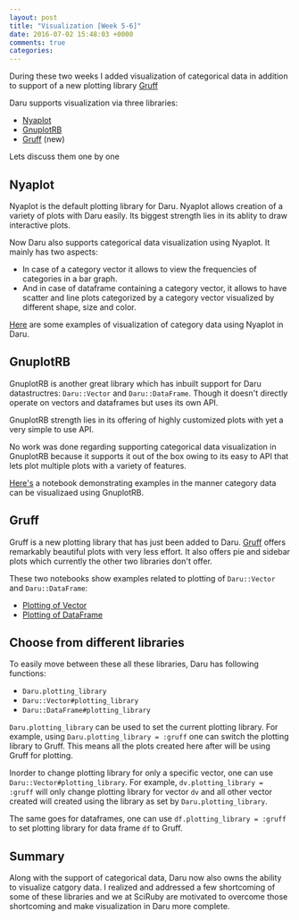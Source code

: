 ```yaml
---
layout: post
title: "Visualization [Week 5-6]"
date: 2016-07-02 15:48:03 +0000
comments: true
categories: 
---
```


During these two weeks I added visualization of categorical data in addition to support of a new plotting library [Gruff](https://github.com/topfunky/gruff)

Daru supports visualization via three libraries:

- [Nyaplot](https://github.com/SciRuby/nyaplot)
- [GnuplotRB](https://github.com/SciRuby/gnuplotrb/)
- [Gruff](https://github.com/topfunky/gruff) (new)

Lets discuss them one by one

## Nyaplot

Nyaplot is the default plotting library for Daru. Nyaplot allows creation of a variety of plots with Daru easily. Its biggest strength lies in its ablity to draw interactive plots.

Now Daru also supports categorical data visualization using Nyaplot. It mainly has two aspects:

- In case of a category vector it allows to view the frequencies of categories in a bar graph.
- And in case of dataframe containing a category vector, it allows to have scatter and line plots categorized by a category vector visualized by different shape, size and color.

[Here](http://nbviewer.jupyter.org/github/lokeshh/cat_notebook/blob/master/Visualization.ipynb) are some examples of visualization of category data using Nyaplot in Daru.

## GnuplotRB

GnuplotRB is another great library which has inbuilt support for Daru datastructres: `Daru::Vector` and `Daru::DataFrame`. Though it doesn't directly operate on vectors and dataframes but uses its own API.

GnuplotRB strength lies in its offering of highly customized plots with yet a very simple to use API.

No work was done regarding supporting categorical data visualization in GnuplotRB because it supports it out of the box owing to its easy to API that lets plot multiple plots with a variety of features.

[Here's](http://nbviewer.jupyter.org/github/lokeshh/cat_notebook/blob/master/Gnuplotrb.ipynb) a notebook demonstrating examples in the manner category data can be visualizaed using GnuplotRB.

## Gruff

Gruff is a new plotting library that has just been added to Daru. [Gruff](https://github.com/topfunky/gruff) offers remarkably beautiful plots with very less effort. It also offers pie and sidebar plots which currently the other two libraries don't offer.

These two notebooks show examples related to plotting of `Daru::Vector` and `Daru::DataFrame`:

- [Plotting of Vector](http://nbviewer.jupyter.org/github/lokeshh/cat_notebook/blob/master/Gruff%20Vector.ipynb)
- [Plotting of DataFrame](http://nbviewer.jupyter.org/github/lokeshh/cat_notebook/blob/master/Gruff%20DataFrame.ipynb)

## Choose from different libraries

To easily move between these all these libraries, Daru has following functions:

- `Daru.plotting_library`
- `Daru::Vector#plotting_library`
- `Daru::DataFrame#plotting_library`

`Daru.plotting_library` can be used to set the current plotting library. For example, using `Daru.plotting_library = :gruff` one can switch the plotting library to Gruff. This means all the plots created here after will be using Gruff for plotting.

Inorder to change plotting library for only a specific vector, one can use `Daru::Vector#plotting_library`. For example, `dv.plotting_library = :gruff` will only change plotting library for vector `dv` and all other vector created will created using the library as set by `Daru.plotting_library`.

The same goes for dataframes, one can use `df.plotting_library = :gruff` to set plotting library for data frame `df` to Gruff.

## Summary

Along with the support of categorical data, Daru now also owns the ability to visualize catgory data. I realized and addressed a few shortcoming of some of these libraries and we at SciRuby are motivated to overcome those shortcoming and make visualization in Daru more complete.